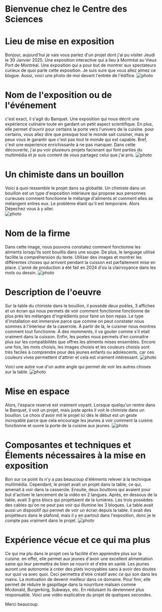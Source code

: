  # Bienvenue chez le Centre des Sciences
 # Lieu de mise en exposition
 Bonjour, aujourd'hui je vais vous parlez d'un projet dont j'ai pu visiter Jeudi le 30 Janvier 2025. Une exposition interactive qui a lieu à Montréal au Vieux Port de Montréal. Une exposition qui a pour but 
 de montrer aux spectateurs curieux de quoi parle cette exposition. Je suis sure que vous allez aimez ce blogue. Aussi, voici une photo de moi devant l'entrée de l'édifice. ![photo](Medias/entrée_01.png)
 
# Nom de l'exposition ou de l'événement
 c'est exact, il s'agit du Banquet. Une exposition qui nous décrit une expérience culinaire toute en gardant un petit aspect scientifique. En plus, elle permet d'ouvrir pour certains la porte vers l'univers de la cuisine. pour certains, vous allez dire que presque tout le monde sait cuisiner, mais je peux vous le garantir que c'est pas tout le monde qui est capable. Bref, c'est une experience enrichissante à ne pas manquer. Dans cette découverte, j'ai pu voir plusieurs projets facisnant qui font parties du multimédia et je suis content de vous partagez
 celui que j'ai pris. ![photo](Medias/le_banquet.JPG)

# Un chimiste dans un bouillon
Voici à quoi ressemble le projet dans sa globalité. Un chimiste dans un bouillon est un type d'exposition intérieure qui propose aux personnes curieuses
comment fonctionne le mélange d'aliments et comment elles se mélangent entres eux. Le problème étant qu'il est temporaire. Alors Dépechez vous à y aller.   
![photo](Medias/bouillon_vue_ensemble.jfif)

# Nom de la firme 
 Dans cette image, nous pouvons constatez comment fonctionne les aliments lorsqu'ils sont bouillis dans une soupe. De plus, le language utilisé facilite la compréhension du texte. Utiliser des images et montrer les différentes choses qui arrivent pendant la cuisson est parfaitement mise en place. L'anné de production à été fait en 2024 d'où la clairvoyance dans les mots ou dessin. ![photo](Medias/Bouillon_explication.jpg)

# Description de l'oeuvre
 Sur la table du chimiste dans le bouillon, il possède deux poèles, 3 affiches et un écran qui nous permets de voir comment fonctionne fonctionne de plus près les mélanges d'ingrédients pour faire un bon repas. Le type d'installation est immersive parce que comme on peut constater nous sommes à l'interieur de la caserrole. À
partir de là, le cuisiner nous montres comment tout fonctionne. À des momments, il va gouter comme s'il etait vraiment dans la cuisson. Enfin, les poeles nous permets d'en connaitre plus sur les compatibilités que offres les aliments mises ensembles. Encore une fois, les mots choisis, les images choisis et les couleurs choisis sont très faciles à comprendre pour des jeunes enfants ou adolescents, car ces couleurs vives permettent d'attirer et cela est vraiment intéressant. 
![photo](Medias/Bouillon_vue_du_projet.jpg)

Voici une autre vue d'un autre angle qui permet de voir les autres choses sur la table.
![photo](Medias/Bouillon_vue_diagonale.jpg)

# Mise en espace
Alors, l'espace reservé est vraiment voyant. Lorsque quelqu'un rentre dans le Banquet, il voit un projet, mais juste après il voit le chimiste dans un bouillon. 
Le choix d'avoir mit le projet ici dès le début est un geste incroyable parce que cela encourage les jeunes à voir comment la cuisine fonctionne et ouvre la porte de la cuisine aux jeunes. ![photo](Medias/bouillon_entre.jfif)

 # Composantes et techniques et Élements nécessaires à la mise en exposition
 Bon sur ce point ils n'y a pas beaucoup d'éléments relever à la technique multimédia. Cependant, le projet avait un projet dans la table, ce qui, amenait à voir dans la casserole. Ensuite, deux bouttons qui avaient pour but d'activer le lancement de la vidéo en 2 langues. Après, en dessous de la table, avait 3 gros blocs qui projettaient de la lumières. Les trois possèdes des cables qu'on ne peut pas voir qui illumine les 3 bloques. La table avait aussi un dispositif qui permet de voir un écran depuis la table. il avait des projetteurs dans le plafond, mais il y en partout dans l'exposition, donc je le compte pas vraiment dans le projet.
 ![photo](Medias/bouillon_titre.jfif)

 # Expérience vécue et ce qui ma plus
 Ce qui ma plu dans le projet ces la facilité d'en apprendre plus sur la cuisine. en effet, elle permet aux jeunes d'avoir une excellent alimentation saine qui leur permettra de bien se nourrir et d'etre en santé. Les jeunes auront une autonomie à créer des plats incroyables sans à avoir des doutes sur quoi va avec quoi. Ceci permettra d'etre créatif avec ce qui son dans les mains. La motivation de devenir meilleur dans ce domaine. Pour finir, elle permet de réduire le gaspillage dans la nourriture malsain comme Mcdonald, Burgerking, Subways, etc. En réduisant ils deviennent plus responsable. 
 Voici une vidéo explicative du projet de quelques secondes. 



 Merci beaucoup. 
